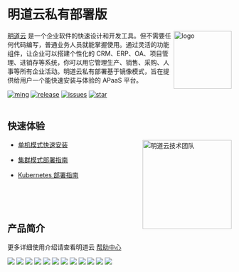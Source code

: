 # 明道云私有部署版

<img src="https://user-images.githubusercontent.com/7261408/82203093-67ae1600-9935-11ea-8cd9-89b61b47b38f.png" alt="logo" height="130px" align="right" />

[明道云](https://www.mingdao.com) 是一个企业软件的快速设计和开发工具。但不需要任何代码编写，普通业务人员就能掌握使用。通过灵活的功能组件，让企业可以搭建个性化的 CRM、ERP、OA、项目管理、进销存等系统，你可以用它管理生产、销售、采购、人事等所有企业活动。明道云私有部署基于镜像模式，旨在提供给用户一个能快速安装与体验的 APaaS 平台。

[![ming](https://img.shields.io/badge/I%20%E2%9D%A4%20MY%20TEAM-%E6%98%8E-blue)](https://www.mingdao.com) [![release](https://img.shields.io/github/v/release/mingdaocom/private-deployment.svg)](https://github.com/mingdaocom/private-deployment/releases) [![issues](https://img.shields.io/github/issues/mingdaocom/private-deployment)](https://github.com/mingdaocom/private-deployment/issues) [![star](https://img.shields.io/github/stars/mingdaocom/private-deployment)](https://github.com/mingdaocom/private-deployment/stargazers)
<br>
<br>
## 快速体验

<img src="https://user-images.githubusercontent.com/7261408/100499018-3d20fd80-31a1-11eb-8428-31a0dc0cf953.jpg" alt="明道云技术团队" height="200px" align="right" />

- [单机模式快速安装](https://github.com/mingdaocom/private-deployment/wiki/%E5%8D%95%E6%9C%BA%E6%A8%A1%E5%BC%8F%E5%BF%AB%E9%80%9F%E5%AE%89%E8%A3%85)

- [集群模式部署指南](https://github.com/mingdaocom/private-deployment/wiki/%E9%9B%86%E7%BE%A4%E6%A8%A1%E5%BC%8F%E9%83%A8%E7%BD%B2%E6%8C%87%E5%8D%97)

- [Kubernetes 部署指南](https://github.com/mingdaocom/private-deployment/wiki/Kubernetes)

<br>
<br>
<br>

## 产品简介

更多详细使用介绍请查看明道云 [帮助中心](http://support.mingdao.com/)

![](https://user-images.githubusercontent.com/7261408/75869961-4a44d200-5e45-11ea-8360-12d5501063f7.jpg)
![](https://user-images.githubusercontent.com/7261408/75869968-4b75ff00-5e45-11ea-98f7-e9324f02540a.jpg)
![](https://user-images.githubusercontent.com/7261408/75869978-4e70ef80-5e45-11ea-9e4d-98fd94254eb8.jpg)
![](https://user-images.githubusercontent.com/7261408/75869992-529d0d00-5e45-11ea-9934-ccef827b212a.jpg)
![](https://user-images.githubusercontent.com/7261408/75869997-5466d080-5e45-11ea-9bed-a08a75404551.jpg)
![](https://user-images.githubusercontent.com/7261408/75870001-5597fd80-5e45-11ea-8d94-5e07f5443528.jpg)
![](https://user-images.githubusercontent.com/7261408/75870006-5761c100-5e45-11ea-8646-fcf2f75465ed.jpg)
![](https://user-images.githubusercontent.com/7261408/75870013-592b8480-5e45-11ea-8a68-2ed87e5ddcc6.jpg)
![](https://user-images.githubusercontent.com/7261408/75870019-5af54800-5e45-11ea-9971-9e7f03613d54.jpg)
![](https://user-images.githubusercontent.com/7261408/75870024-5d57a200-5e45-11ea-8a5d-67b266c21b6e.jpg)
![](https://user-images.githubusercontent.com/7261408/75870026-5f216580-5e45-11ea-8056-2d9b761b3e39.jpg)
![](https://user-images.githubusercontent.com/7261408/90738523-fbaac780-e300-11ea-9982-53a6f24c87ae.jpeg)

